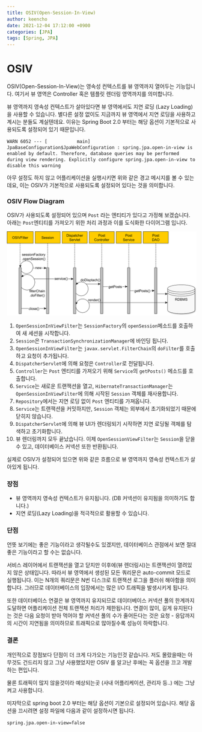 ```yaml
---
title: OSIV(Open-Session-In-View)
author: keencho
date: 2021-12-04 17:12:00 +0900
categories: [JPA]
tags: [Spring, JPA]
---
```


# **OSIV**
OSIV(Open-Session-In-View)는 영속성 컨텍스트를 뷰 영역까지 열어두는 기능입니다. 여기서 뷰 영역은 Controller 혹은 템플릿 렌더링 영역까지를 의미합니다.

뷰 영역까지 영속성 컨텍스트가 살아있다면 뷰 영역에서도 지연 로딩 (Lazy Loading) 을 사용할 수 있습니다. 별다른 설정 없이도 지금까지 뷰 영역에서 지연 로딩을 사용하고 계시는 분들도 계실텐데요. 이유는 Spring Boot 2.0 부터는 해당 옵션이 기본적으로 사용되도록 설정되어 있기 때문입니다.

```
WARN 6052 --- [           main] JpaBaseConfiguration$JpaWebConfiguration : spring.jpa.open-in-view is enabled by default. Therefore, database queries may be performed during view rendering. Explicitly configure spring.jpa.open-in-view to disable this warning
```
아무 설정도 하지 않고 어플리케이션을 실행시키면 위와 같은 경고 메시지를 볼 수 있는데요, 이는 OSIV가 기본적으로 사용되도록 설정되어 있다는 것을 의미합니다.

### **OSIV Flow Diagram**
OSIV가 사용되도록 설정되어 있으며 `Post` 라는 엔티티가 있다고 가정해 보겠습니다. 아래는 `Post`엔티티를 가져오기 위한 처리 과정과 이를 도식화한 다이어그램 입니다.

![flow-diagram](/assets/img/custom/spring/jpa/osiv/flow-diagram.png)

1. `OpenSessionInViewFilter`는 `SessionFactory`의 `openSession`메소드를 호출하여 새 세션을 시작합니다.
2. `Session`은 `TransactionSynchronizationManager`에 바인딩 됩니다.
3. `OpenSessionInViewFilter`는 `javax.servlet.FilterChain`의 `doFilter`를 호출하고 요청이 추가됩니다.
4. `DispatcherServlet`에 의해 요청은 `Controller`로 전달됩니다.
5. `Controller`는 `Post` 엔티티를 가져오기 위해 `Service`의 `getPosts()` 메소드를 호출합니다.
6. `Service`는 새로운 트랜잭션을 열고, `HibernateTransactionManager`는 `OpenSessionInViewFilter`에 의해 시작된 `Session` 객체를 재사용합니다.
7. `Repository`에서는 지연 로딩 없이 `Post` 엔티티를 가져옵니다.
8. `Service`는 트랜잭션을 커밋하지만, `Session` 객체는 외부에서 초기화되었기 때문에 닫히지 않습니다.
9. `DispatcherServlet`에 의해 뷰 UI가 렌더링되기 시작하면 지연 로딩될 객체를 탐색하고 초기화합니다.
10. 뷰 렌더링까지 모두 끝났습니다. 이제 `OpenSessionViewFilter`는 `Session`을 닫을 수 있고, 데이터베이스 커넥션 또한 반환됩니다.  

실제로 OSIV가 설정되어 있으면 위와 같은 흐름으로 뷰 영역까지 영속성 컨텍스트가 살아있게 됩니다.  

### **장점**  
- 뷰 영역까지 영속성 컨텍스트가 유지됩니다. (DB 커넥션이 유지됨을 의미하기도 합니다.)  
- 지연 로딩(Lazy Loading)을 적극적으로 활용할 수 있습니다.  

### **단점**  
언뜻 보기에는 좋은 기능이라고 생각될수도 있겠지만, 데이터베이스 관점에서 보면 절대 좋은 기능이라고 할 수는 없습니다.  

서비스 레이어에서 트랜잭션을 열고 닫지만 이후에(뷰 렌더링시)는 트랜잭션이 열려있지 않은 상태입니다. 따라서 뷰 영역에서 생성된 모든 쿼리문은 auto-commit 모드로 실행됩니다. 
이는 N개의 쿼리문은 N번 디스크로 트랜잭션 로그을 플러쉬 해야함을 의미합니다. 그러므로 데이터베이스의 입장에서는 많은 I/O 트래픽을 발생시키게 됩니다.  

또한 데이터베이스 연결은 뷰 영역까지 유지되므로 데이터베이스 커넥션 풀의 한계까지 도달하면 어플리케이션 전체 트랜잭션 처리가 제한됩니다. 연결이 많이, 길게 유지된다는 것은 
다음 요청이 받아 먹어야 할 커넥션 풀의 수가 줄어든다는 것은 요청 - 응답까지의 시간이 지연됨을 의미하므로 트래픽으로 많아질수록 성능이 하락합니다.  

### **결론**  
개인적으로 장점보다 단점이 더 크게 다가오는 기능인것 같습니다. 저도 몰랐을때는 아무것도 건드리지 않고 그냥 사용했었지만 OSIV 를 알고난 후에는 꼭 옵션을 끄고 개발하는 편입니다.  

물론 트래픽이 많지 않을것이라 예상되는곳 (사내 어플리케이션, 관리자 등..) 에는 그냥 켜고 사용합니다.  

미자막으로 spring boot 2.0 부터는 해당 옵션이 기본으로 설정되어 있습니다. 해당 옵션을 끄시려면 설정 파일에 다음과 같이 설정하시면 됩니다.  
```properties
spring.jpa.open-in-view=false
```


